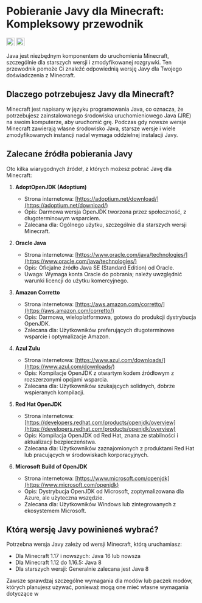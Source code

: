 # Pobieranie Javy dla Minecraft: Kompleksowy przewodnik

<kbd>[<img title="Ukraine" alt="Ukraine" src="https://upload.wikimedia.org/wikipedia/commons/thumb/4/49/Flag_of_Ukraine.svg/1280px-Flag_of_Ukraine.svg.png" width="22">](README/README.ua.md)</kbd>
<kbd>[<img title="Russia" alt="Russia" src="https://upload.wikimedia.org/wikipedia/commons/thumb/f/f3/Flag_of_Russia.svg/1280px-Flag_of_Russia.svg.png" width="22">](README/README.ru.md)</kbd>

Java jest niezbędnym komponentem do uruchomienia Minecraft, szczególnie dla starszych wersji i zmodyfikowanej rozgrywki. Ten przewodnik pomoże Ci znaleźć odpowiednią wersję Javy dla Twojego doświadczenia z Minecraft.

## Dlaczego potrzebujesz Javy dla Minecraft?

Minecraft jest napisany w języku programowania Java, co oznacza, że potrzebujesz zainstalowanego środowiska uruchomieniowego Java (JRE) na swoim komputerze, aby uruchomić grę. Podczas gdy nowsze wersje Minecraft zawierają własne środowisko Java, starsze wersje i wiele zmodyfikowanych instancji nadal wymaga oddzielnej instalacji Javy.

## Zalecane źródła pobierania Javy

Oto kilka wiarygodnych źródeł, z których możesz pobrać Javę dla Minecraft:

1. **AdoptOpenJDK (Adoptium)**
   - Strona internetowa: [https://adoptium.net/download/](https://adoptium.net/download/)
   - Opis: Darmowa wersja OpenJDK tworzona przez społeczność, z długoterminowym wsparciem.
   - Zalecana dla: Ogólnego użytku, szczególnie dla starszych wersji Minecraft.

2. **Oracle Java**
   - Strona internetowa: [https://www.oracle.com/java/technologies/](https://www.oracle.com/java/technologies/)
   - Opis: Oficjalne źródło Java SE (Standard Edition) od Oracle.
   - Uwaga: Wymaga konta Oracle do pobrania; należy uwzględnić warunki licencji do użytku komercyjnego.

3. **Amazon Corretto**
   - Strona internetowa: [https://aws.amazon.com/corretto/](https://aws.amazon.com/corretto/)
   - Opis: Darmowa, wieloplatformowa, gotowa do produkcji dystrybucja OpenJDK.
   - Zalecana dla: Użytkowników preferujących długoterminowe wsparcie i optymalizacje Amazon.

4. **Azul Zulu**
   - Strona internetowa: [https://www.azul.com/downloads/](https://www.azul.com/downloads/)
   - Opis: Kompilacje OpenJDK z otwartym kodem źródłowym z rozszerzonymi opcjami wsparcia.
   - Zalecana dla: Użytkowników szukających solidnych, dobrze wspieranych kompilacji.

5. **Red Hat OpenJDK**
   - Strona internetowa: [https://developers.redhat.com/products/openjdk/overview](https://developers.redhat.com/products/openjdk/overview)
   - Opis: Kompilacja OpenJDK od Red Hat, znana ze stabilności i aktualizacji bezpieczeństwa.
   - Zalecana dla: Użytkowników zaznajomionych z produktami Red Hat lub pracujących w środowiskach korporacyjnych.

6. **Microsoft Build of OpenJDK**
   - Strona internetowa: [https://www.microsoft.com/openjdk](https://www.microsoft.com/openjdk)
   - Opis: Dystrybucja OpenJDK od Microsoft, zoptymalizowana dla Azure, ale użyteczna wszędzie.
   - Zalecana dla: Użytkowników Windows lub zintegrowanych z ekosystemem Microsoft.

## Którą wersję Javy powinieneś wybrać?

Potrzebna wersja Javy zależy od wersji Minecraft, którą uruchamiasz:
- Dla Minecraft 1.17 i nowszych: Java 16 lub nowsza
- Dla Minecraft 1.12 do 1.16.5: Java 8
- Dla starszych wersji: Generalnie zalecana jest Java 8

Zawsze sprawdzaj szczególne wymagania dla modów lub paczek modów, których planujesz używać, ponieważ mogą one mieć własne wymagania dotyczące w